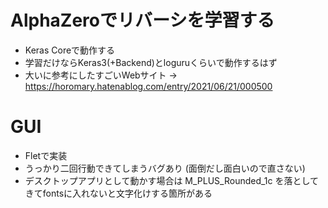 # AlphaZeroでリバーシを学習する
* Keras Coreで動作する
* 学習だけならKeras3(+Backend)とloguruくらいで動作するはず
* 大いに参考にしたすごいWebサイト → https://horomary.hatenablog.com/entry/2021/06/21/000500

# GUI
* Fletで実装
* うっかり二回行動できてしまうバグあり (面倒だし面白いので直さない)
* デスクトップアプリとして動かす場合は M_PLUS_Rounded_1c を落としてきてfontsに入れないと文字化けする箇所がある